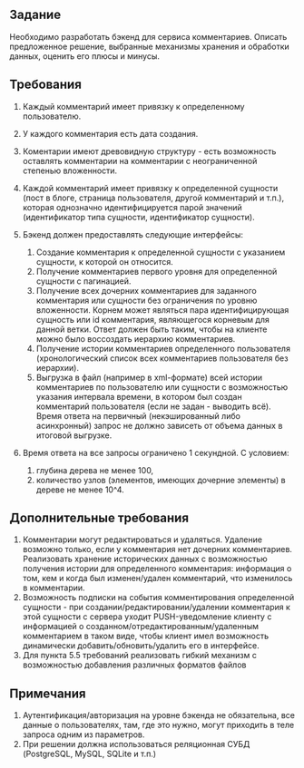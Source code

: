 ## Задание

Необходимо разработать бэкенд для сервиса комментариев. Описать предложенное решение, выбранные механизмы хранения и 
обработки данных, оценить его плюсы и минусы. 

## Требования

1. Каждый комментарий имеет привязку к определенному пользователю.
2. У каждого комментария есть дата создания.
3. Коментарии имеют древовидную структуру - есть возможность оставлять комментарии на комментарии с неограниченной 
   степенью вложенности.
4. Каждой комментарий имеет привязку к определенной сущности (пост в блоге, страница пользователя, другой комментарий 
   и т.п.), которая однозначно идентифицируется парой значений (идентификатор типа сущности, идентификатор сущности).
5. Бэкенд должен предоставлять следующие интерфейсы:
    1. Создание комментария к определенной сущности с указанием сущности, к которой он относится.
    2. Получение комментариев первого уровня для определенной сущности с пагинацией.
    3. Получение всех дочерних комментариев для заданного комментария или сущности без ограничения по уровню 
       вложенности. Корнем может являться пара идентифицирующая сущность или id комментария, являющегося корневым для 
       данной ветки. Ответ должен быть таким, чтобы на клиенте можно было воссоздать иерархию комментариев.
    4. Получение истории комментариев определенного пользователя (хронологический список всех комментариев пользователя 
       без иерархии).
    5. Выгрузка в файл (например в xml-формате) всей истории комментариев по пользователю или сущности с возможностью 
       указания интервала времени, в котором был создан комментарий пользователя (если не задан - выводить всё). Время 
       ответа на первичный (некэшированный либо асинхронный) запрос не должно зависеть от объема данных в итоговой 
       выгрузке.

6. Время ответа на все запросы ограничено 1 секундной. С условием:
    
    1. глубина дерева не менее 100,
    2. количество узлов (элементов, имеющих дочерние элементы) в дереве не менее 10^4.

## Дополнительные требования

1. Комментарии могут редактироваться и удаляться. Удаление возможно только, если у комментария нет дочерних 
   комментариев. Реализовать хранение исторических данных с возможностью получения истории для определенного 
   комментария: информация о том, кем и когда был изменен/удален комментарий, что изменилось в комментарии.
2. Возможность подписки на события комментирования определенной сущности - при создании/редактировании/удалении 
   комментария к этой сущности с сервера уходит PUSH-уведомление клиенту с информацией о 
   созданном/отредактированным/удаленным комментарием в таком виде, чтобы клиент имел возможность динамически 
   добавить/обновить/удалить его в интерфейсе.
3. Для пункта 5.5 требований реализовать гибкий механизм с возможностью добавления различных форматов файлов

## Примечания

1. Аутентификация/авторизация на уровне бэкенда не обязательна, все данные о пользователях, там, где это нужно, могут 
   приходить в теле запроса одним из параметров.
2. При решении должна использоваться реляционная СУБД (PostgreSQL, MySQL, SQLite и т.п.)
